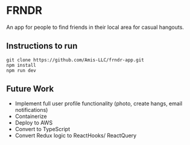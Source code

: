 # FRNDR

An app for people to find friends in their local area for casual hangouts.

## Instructions to run

```
git clone https://github.com/Amis-LLC/frndr-app.git
npm install
npm run dev
```

## Future Work

- Implement full user profile functionality (photo, create hangs, email notifications)
- Containerize
- Deploy to AWS
- Convert to TypeScript
- Convert Redux logic to ReactHooks/ ReactQuery
